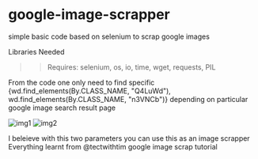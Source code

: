 # google-image-scrapper
simple basic code based on selenium to scrap google images

Libraries Needed
>> Requires: selenium, os, io, time, wget, requests, PIL

From the code one only need to find specific {wd.find_elements(By.CLASS_NAME, "Q4LuWd"), wd.find_elements(By.CLASS_NAME, "n3VNCb")} depending on particular google image search result page


![img1](https://user-images.githubusercontent.com/45211523/178111372-cfda563b-ac05-4b38-9610-fa39adb3af14.PNG)
![img2](https://user-images.githubusercontent.com/45211523/178111377-9c29f994-af25-4bcc-ba57-96b1b158e136.PNG)

I beleieve with this two parameters you can use this as an image scrapper
Everything learnt from @tectwithtim google image scrap tutorial
